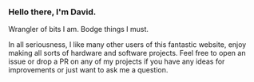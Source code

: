 ### Hello there, I'm David.
Wrangler of bits I am. Bodge things I must.

In all seriousness, I like many other users of this fantastic website, enjoy making all sorts of hardware and software projects.
Feel free to open an issue or drop a PR on any of my projects if you have any ideas for improvements or just want to ask me a question.
